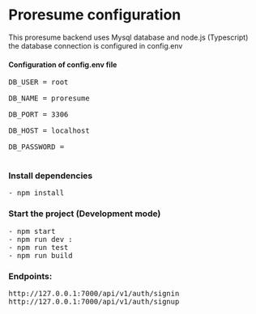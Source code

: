 <h1>Proresume configuration</h1>

This proresume backend uses Mysql database and node.js (Typescript)</br>
the database connection is configured in config.env



<h4>Configuration of config.env file</h4>
<pre>
DB_USER = root<br>
DB_NAME = proresume<br>
DB_PORT = 3306<br>
DB_HOST = localhost<br>
DB_PASSWORD = <br>
</pre>

<h3>Install dependencies</h3>
<pre>
- npm install
</pre>

<h3>Start the project (Development mode)</h3>
<pre>
- npm start 
- npm run dev : 
- npm run test
- npm run build
</pre>

<h3>Endpoints:</h3>
<pre>
http://127.0.0.1:7000/api/v1/auth/signin
http://127.0.0.1:7000/api/v1/auth/signup
</pre>

